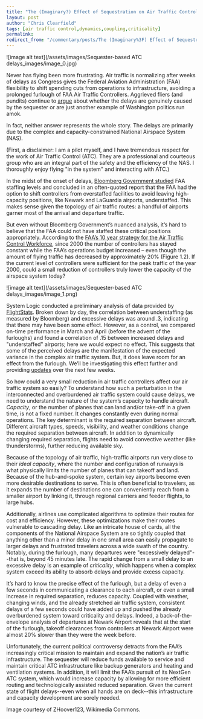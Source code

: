 ```yaml
---
title: "The (Imaginary?) Effect of Sequestration on Air Traffic Control"
layout: post
author: "Chris Clearfield" 
tags: [air traffic control,dynamics,coupling,criticality] 
permalink: 
redirect_from: "/commentary/posts/The (Imaginary%3F) Effect of Sequestration on Air Traffic Control1_Dg/"
---
```


![image alt text](/assets/images/Sequester-based ATC delays_images/image_0.jpg)

Never has flying been more frustrating. Air traffic is normalizing after weeks of delays as Congress gives the Federal Aviation Administration (FAA) flexibility to shift spending cuts from operations to infrastructure, avoiding a prolonged furlough of FAA Air Traffic Controllers. Aggrieved fliers (and pundits) continue to [argue](http://www.theepochtimes.com/n3/35052-behind-air-traffic-delays-sequester-or-politics/) about whether the delays are genuinely caused by the sequester or are just another example of Washington politics run amok.

In fact, neither answer represents the whole story. The delays are primarily due to the complex and capacity-constrained National Airspace System (NAS).

(First, a disclaimer: I am a pilot myself, and I have tremendous respect for the work of Air Traffic Control (ATC). They are a professional and courteous group who are an integral part of the safety and the efficiency of the NAS. I thoroughly enjoy flying "in the system" and interacting with ATC.)

In the midst of the onset of delays, [Bloomberg Government studied](http://about.bgov.com/2013/04/25/faa-has-room-for-furloughs-without-flight-delays-bgov-insight/) FAA staffing levels and concluded in an often-quoted report that the FAA had the option to shift controllers from overstaffed facilities to avoid leaving high-capacity positions, like Newark and LaGuardia airports, understaffed. This makes sense given the topology of air traffic routes: a handful of airports garner most of the arrival and departure traffic. 

But even without Bloomberg Government’s nuanced analysis, it’s hard to believe that the FAA could not have staffed these critical positions appropriately. According to the [FAA’s 10 year strategy for the Air Traffic Control Workforce](http://www.faa.gov/air_traffic/publications/controller_staffing/media/CWP_2012.pdf), since 2000 the number of controllers has stayed constant while the FAA’s operations budget increased – even though the amount of flying traffic has decreased by approximately 20% (Figure 1.2). If the current level of controllers were sufficient for the peak traffic of the year 2000, could a small reduction of controllers truly lower the capacity of the airspace system today? 

![image alt text](/assets/images/Sequester-based ATC delays_images/image_1.png)

System Logic conducted a preliminary analysis of data provided by [FlightStats](http://www.flightstats.com/go/Home/home.do). Broken down by day, the correlation between understaffing (as measured by Bloomberg) and excessive delays was around .3, indicating that there may have been some effect. However, as a control, we compared on-time performance in March and April (before the advent of the furloughs) and found a correlation of .15 between increased delays and "understaffed" airports; here we would expect no effect. This suggests that some of the perceived delays are the manifestation of the expected variance in the complex air traffic system. But, it does leave room for an effect from the furlough. We’ll be investigating this effect further and providing [updates](http://www.system-logic.com/commentary/) over the next few weeks.  

So how could a very small reduction in air traffic controllers affect our air traffic system so easily? To understand how such a perturbation in the interconnected and overburdened air traffic system could cause delays, we need to understand the nature of the system’s capacity to handle aircraft. *Capacity*, or the number of planes that can land and/or take-off in a given time, is not a fixed number. It changes constantly even during normal operations. The key determinant is the required separation between aircraft. Different aircraft types, speeds, visibility, and weather conditions change the required separation between aircraft. In addition to dynamically changing required separation, flights need to avoid convective weather (like thunderstorms), further reducing available sky.

Because of the topology of air traffic, high-traffic airports run very close to their *ideal capacity*, where the number and configuration of runways is what physically limits the number of planes that can takeoff and land. Because of the hub-and-spoke system, certain key airports become even more desirable destinations to serve. This is often beneficial to travelers, as it expands the number of destinations one can conveniently reach from a smaller airport by linking it, through regional carriers and feeder flights, to large hubs. 

Additionally, airlines use complicated algorithms to optimize their routes for cost and efficiency. However, these optimizations make their routes vulnerable to cascading delay. Like an intricate house of cards, all the components of the National Airspace System are so tightly coupled that anything other than a minor delay in one small area can easily propagate to larger delays and frustrated travelers across a wide swath of the country. Notably, during the furlough, many departures were "excessively delayed"--that is, beyond 45 minutes late. The rapid change from a small delay to an excessive delay is an example of *criticality*, which happens when a complex system exceed its ability to absorb delays and provide excess capacity. 

It’s hard to know the precise effect of the furlough, but a delay of even a few seconds in communicating a clearance to each aircraft, or even a small increase in required separation, reduces capacity. Coupled with weather, changing winds, and the already stretched air traffic system, consistent delays of a few seconds could have added up and pushed the already overburdened system toward criticality and delays. Indeed, a back-of-the-envelope analysis of departures at Newark Airport reveals that at the start of the furlough, takeoff clearances from controllers at Newark Airport were almost 20% slower than they were the week before.

Unfortunately, the current political controversy detracts from the FAA’s increasingly critical mission to maintain and expand the nation’s air traffic infrastructure. The sequester will reduce funds available to service and maintain critical ATC infrastructure like backup generators and heating and ventilation systems. In addition, it will limit the FAA’s pursuit of its NextGen ATC system, which would increase capacity by allowing for more efficient routing and technologically assisted reduced separation. Given the current state of flight delays--even when all hands are on deck--this infrastructure and capacity development are sorely needed. 

Image courtesy of ZHoover123, Wikimedia Commons.

